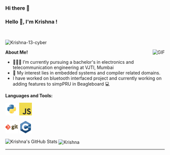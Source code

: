 ### Hi there 👋
<h3 title="hehehe"> Hello 👋, I'm Krishna !</h3>
<br />

  
  <p align="left"> <img src="https://komarev.com/ghpvc/?username=Krishna-13-cyber " alt="Krishna-13-cyber " /> </p>

  <img align="right" alt="GIF" src="https://i.pinimg.com/originals/e4/26/70/e426702edf874b181aced1e2fa5c6cde.gif" />

**About Me!**

- 👨🏽‍💻 I’m currently pursuing a bachelor's in electronics and telecommunication engineering at VJTI, Mumbai
- 🤔 My interest lies in embedded systems and compiler related domains.
- I have worked on bluetooth interfaced project and currently working on adding features to simpPRU in Beagleboard :computer: 


**Languages and Tools:**  

<code><img height="40" src="https://raw.githubusercontent.com/github/explore/80688e429a7d4ef2fca1e82350fe8e3517d3494d/topics/python/python.png"></code>
<code><img height="40" src="https://raw.githubusercontent.com/github/explore/80688e429a7d4ef2fca1e82350fe8e3517d3494d/topics/javascript/javascript.png"></code>

<code><img height="40" src="https://raw.githubusercontent.com/github/explore/80688e429a7d4ef2fca1e82350fe8e3517d3494d/topics/git/git.png"></code>
<code><img height="40" src="https://raw.githubusercontent.com/github/explore/80688e429a7d4ef2fca1e82350fe8e3517d3494d/topics/cpp/cpp.png"></code>

<img src="https://github-readme-stats.vercel.app/api?username=Krishna-13-cyber&show_icons=true&hide_border=true&count_private=true&theme=shades-of-purple&icon_color=fad000" alt="Krishna's GitHub Stats">
<img align="center" src="https://github-readme-streak-stats.herokuapp.com/?user=Krishna-13-cyber&count_private=true&theme=radical" alt="Krishna" />
<!-- <img align="center" width=500 src="https://github-readme-stats.vercel.app/api/top-langs/?username=Krishna-13-cyber&count_private=true&theme=radical" alt="Krishna" /> -->

----
